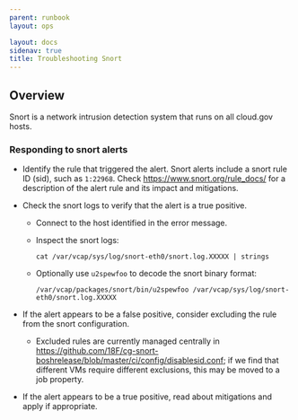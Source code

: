 ```yaml
---
parent: runbook
layout: ops

layout: docs
sidenav: true
title: Troubleshooting Snort
---
```


## Overview
Snort is a network intrusion detection system that runs on all cloud.gov hosts.

### Responding to snort alerts
* Identify the rule that triggered the alert. Snort alerts include a snort rule ID (sid), such as `1:22968`. Check https://www.snort.org/rule_docs/ for a description of the alert rule and its impact and mitigations.
* Check the snort logs to verify that the alert is a true positive.
    * Connect to the host identified in the error message.
    * Inspect the snort logs:

        ```
        cat /var/vcap/sys/log/snort-eth0/snort.log.XXXXX | strings
        ```

    * Optionally use `u2spewfoo` to decode the snort binary format:
        
        ```
        /var/vcap/packages/snort/bin/u2spewfoo /var/vcap/sys/log/snort-eth0/snort.log.XXXXX
        ```

* If the alert appears to be a false positive, consider excluding the rule from the snort configuration.
    * Excluded rules are currently managed centrally in https://github.com/18F/cg-snort-boshrelease/blob/master/ci/config/disablesid.conf; if we find that different VMs require different exclusions, this may be moved to a job property.
* If the alert appears to be a true positive, read about mitigations and apply if appropriate.
